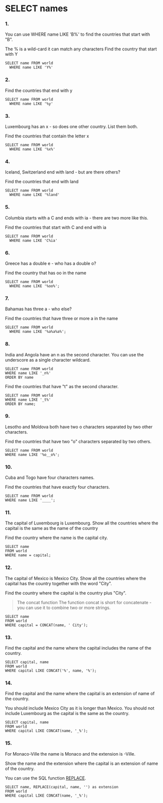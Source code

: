 # SELECT names

### 1.
You can use WHERE name LIKE 'B%' to find the countries that start with "B".

The % is a wild-card it can match any characters
Find the country that start with Y

```
SELECT name FROM world
  WHERE name LIKE 'Y%'
```

### 2.
Find the countries that end with y

```
SELECT name FROM world
  WHERE name LIKE '%y'
```

### 3.
Luxembourg has an x - so does one other country. List them both.

Find the countries that contain the letter x

```
SELECT name FROM world
  WHERE name LIKE '%x%'
```

### 4.
Iceland, Switzerland end with land - but are there others?

Find the countries that end with land

```
SELECT name FROM world
  WHERE name LIKE '%land'
```

### 5.
Columbia starts with a C and ends with ia - there are two more like this.

Find the countries that start with C and end with ia

```
SELECT name FROM world
  WHERE name LIKE 'C%ia'
```

### 6.
Greece has a double e - who has a double o?

Find the country that has oo in the name

```
SELECT name FROM world
  WHERE name LIKE '%oo%';
```

### 7.
Bahamas has three a - who else?

Find the countries that have three or more a in the name

```
SELECT name FROM world
  WHERE name LIKE '%a%a%a%';
```

### 8.
India and Angola have an n as the second character. You can use the underscore as a single character wildcard.

```
SELECT name FROM world
WHERE name LIKE '_n%'
ORDER BY name
```

Find the countries that have "t" as the second character.

```
SELECT name FROM world
WHERE name LIKE '_t%'
ORDER BY name;
```

### 9.
Lesotho and Moldova both have two o characters separated by two other characters.

Find the countries that have two "o" characters separated by two others.

```
SELECT name FROM world
WHERE name LIKE '%o__o%';
```

### 10.
Cuba and Togo have four characters names.

Find the countries that have exactly four characters.

```
SELECT name FROM world
WHERE name LIKE '____';
```

### 11.
The capital of Luxembourg is Luxembourg. Show all the countries where the capital is the same as the name of the country

Find the country where the name is the capital city.

```
SELECT name
FROM world
WHERE name = capital;
```

### 12.
The capital of Mexico is Mexico City. Show all the countries where the capital has the country together with the word "City".

Find the country where the capital is the country plus "City".

> The concat function
> The function concat is short for concatenate - you can use it to combine two or more strings.

```
SELECT name
FROM world
WHERE capital = CONCAT(name, ' City');
```

### 13.
Find the capital and the name where the capital includes the name of the country.

```
SELECT capital, name
FROM world
WHERE capital LIKE CONCAT('%', name, '%');
```

### 14.
Find the capital and the name where the capital is an extension of name of the country.

You should include Mexico City as it is longer than Mexico. You should not include Luxembourg as the capital is the same as the country.

```
SELECT capital, name
FROM world
WHERE capital LIKE CONCAT(name, '_%');
```

### 15.
For Monaco-Ville the name is Monaco and the extension is -Ville.

Show the name and the extension where the capital is an extension of name of the country.

You can use the SQL function [REPLACE](https://sqlzoo.net/wiki/REPLACE).

```
SELECT name, REPLACE(capital, name, '') as extension
FROM world
WHERE capital LIKE CONCAT(name, '_%');
```

